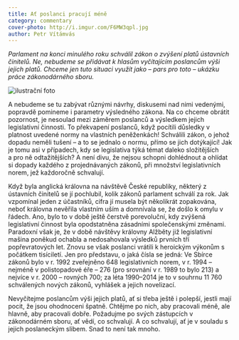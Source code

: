 ```yaml
---
title: Ať poslanci pracují méně
category: commentary
cover-photo: http://i.imgur.com/F6MW3qpl.jpg
author: Petr Vítámvás
---
```


*Parlament na konci minulého roku schválil zákon o zvýšení platů ústavních činitelů. Ne, nebudeme se přidávat k hlasům vyčítajícím poslancům výši jejich platů. Chceme jen tuto situaci využít jako – pars pro toto – ukázku práce zákonodárného sboru.*

<img src="http://i.imgur.com/F6MW3qp.jpg" alt="ilustrační foto" class="img-responsive">

A nebudeme se tu zabývat různými návrhy, diskusemi nad nimi vedenými, popravdě pomineme i parametry výsledného zákona. Na co chceme obrátit pozornost, je nesoulad mezi záměrem poslanců a výsledkem jejich legislativní činnosti. To překvapení poslanců, když pocítili důsledky v platnost uvedené normy na vlastních peněženkách! Schválili zákon, o jehož dopadu neměli tušení – a to se jednalo o normu, přímo se jich dotýkající! Jak je tomu asi v případech, kdy se legislativa týká témat daleko složitějších a pro ně odtažitějších? A není divu, že nejsou schopni dohlédnout a ohlídat si dopady každého z projednávaných zákonů, při množství legislativních norem, jež každoročně schvalují. 

Když byla anglická královna na návštěvě České republiky, některý z ústavních činitelů se jí pochlubil, kolik zákonů parlament schválí za rok. Jak vzpomínal jeden z účastníků, cifra jí musela být několikrát zopakována, neboť královna nevěřila vlastním uším a domnívala se, že došlo k omylu v řádech. Ano, bylo to v době ještě čerstvě porevoluční, kdy zvýšená legislativní činnost byla opodstatněna zásadními společenskými změnami. Paradoxní však je, že v době návštěvy královny Alžběty již legislativní mašina poněkud ochabla a nedosahovala výsledků prvních tří popřevratových let. Znovu se však poslanci vrátili k heroickým výkonům s počátkem tisíciletí. Jen pro představu, o jaká čísla se jedná: Ve Sbírce zákonů bylo v r. 1992 zveřejněno 648 legislativních norem, v r. 1994 – nejméně v polistopadové éře – 276 (pro srovnání v r. 1989 to bylo 213) a nejvíce v r. 2000 – rovných 700; za léta 1990–2014 je to v souhrnu 11 760 schválených nových zákonů, vyhlášek a jejich novelizací.

Nevyčítejme poslancům výši jejich platů, ať si třeba ještě i polepší, jestli mají pocit, že jsou ohodnoceni špatně.  Chtějme po nich, aby pracovali méně, ale hlavně, aby pracovali dobře. Požadujme po svých zástupcích v zákonodárném sboru, ať vědí, co schvalují. A co schvalují, ať je v souladu s jejich poslaneckým slibem. Snad to není tak mnoho.

